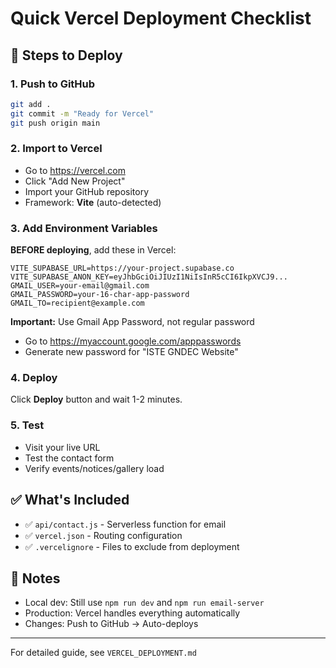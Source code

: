 # Quick Vercel Deployment Checklist

## 🚀 Steps to Deploy

### 1. Push to GitHub
```bash
git add .
git commit -m "Ready for Vercel"
git push origin main
```

### 2. Import to Vercel
- Go to https://vercel.com
- Click "Add New Project"
- Import your GitHub repository
- Framework: **Vite** (auto-detected)

### 3. Add Environment Variables
**BEFORE deploying**, add these in Vercel:

```
VITE_SUPABASE_URL=https://your-project.supabase.co
VITE_SUPABASE_ANON_KEY=eyJhbGciOiJIUzI1NiIsInR5cCI6IkpXVCJ9...
GMAIL_USER=your-email@gmail.com
GMAIL_PASSWORD=your-16-char-app-password
GMAIL_TO=recipient@example.com
```

**Important:** Use Gmail App Password, not regular password
- Go to https://myaccount.google.com/apppasswords
- Generate new password for "ISTE GNDEC Website"

### 4. Deploy
Click **Deploy** button and wait 1-2 minutes.

### 5. Test
- Visit your live URL
- Test the contact form
- Verify events/notices/gallery load

## ✅ What's Included

- ✅ `api/contact.js` - Serverless function for email
- ✅ `vercel.json` - Routing configuration
- ✅ `.vercelignore` - Files to exclude from deployment

## 📝 Notes

- Local dev: Still use `npm run dev` and `npm run email-server`
- Production: Vercel handles everything automatically
- Changes: Push to GitHub → Auto-deploys

---

For detailed guide, see `VERCEL_DEPLOYMENT.md`
